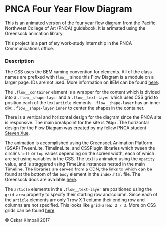 # PNCA Four Year Flow Diagram

This is an animated version of the four year flow diagram from the Pacific Northwest College of Art (PNCA) guidebook. It is animated using the Greensock animation library.

This project is a part of my work-study internship in the PNCA Communications office.


### Description

The CSS uses the BEM naming convention for elements. All of the class names are prefixed with `flow__` since this Flow Diagram is a module on a larger page. IDs are not used. More information on BEM can be found [here](http://getbem.com/naming/).

The `.flow__container` element is a wrapper for the content which is divided into a `.flow__shape-layer` and a `.flow__text-layer` which uses CSS grid to position each of the text `article` elements. `.flow__shape-layer` has an inner div: `.flow__shape-layer-inner` to center the shapes in the container.

There is a vertical and horizontal design for the diagram since the PNCA site is responsive. The main breakpoint for the site is `768px`. The horizontal design for the Flow Diagram was created by my fellow PNCA student [Steven Xue](https://www.stevenxue.net/).

The animation is accomplished using the Greensock Animation Platform (GSAP) TweenLite, TimelineLite, and CSSPlugin libraries which tween the circle's `left` or `top` values depending on the screen width, each of which are set using variables in the CSS. The text is animated using the `opacity` value, and is staggered using TimeLine instances nested in the main Timeline. The libraries are served from a CDN, the links to which can be found at the bottom of the `body` element in the `index.html` file. The Greensock docs are available [here](https://greensock.com/docs).

The `article` elements in the `.flow__text-layer` are positioned using the `grid-area` property to specify their starting row and column. Since each of the `article` elements are only 1 row X 1 column their ending row and columns are not specified. This looks like `grid-area: 2 / 3`. More on CSS grids can be found [here](https://developer.mozilla.org/en-US/docs/Web/CSS/CSS_Grid_Layout).

&copy; Oskar Kimball 2017
